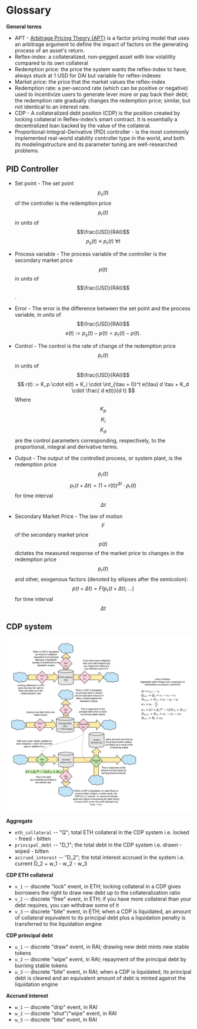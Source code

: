 <!-- #region -->
# Glossary

**General terms**
* APT - [Arbitrage Pricing Theory (APT)](https://www.investopedia.com/terms/a/apt.asp) is a factor pricing model that uses an arbitrage argument to define the impact of factors on the generating process of an asset's return.
* Reflex-index: a collateralized, non-pegged asset with low volatility compared to its own collateral
* Redemption price: the price the system wants the reflex-index to have; always stuck at 1 USD for DAI but variable for reflex-indexes
* Market price: the price that the market values the reflex-index
* Redemption rate: a per-second rate (which can be positive or negative) used to incentivize users to generate lever more or pay back their debt; the redemption rate gradually changes the redemption price; similar, but not identical to an interest rate.
* CDP - A collateralized debt position (CDP) is the position created by locking collateral in Reflex-index’s smart contract. It is essentially a  decentralized loan backed by the value of the collateral.
* Proportional-Integral-Derivative (PID) controller - is the most commonly implemented real-world stability controller type in the world, and both its modelingstructure and its parameter tuning are well-researched problems.



## PID Controller
* Set point -   The set point $$p_s(t)$$ of the controller is the redemption price $$p_r(t)$$ in units of $$\frac{USD}{RAI}$$
$$
p_s(t) \equiv p_r(t) \: \forall t
$$
* Process variable -   The process variable of the controller is the secondary market price $$p(t)$$ in units of $$\frac{USD}{RAI}$$.
* Error -   The error is the difference between the set point and the process variable, in units of $$\frac{USD}{RAI}$$
  $$
    e(t) := p_s(t) - p(t) = p_r(t) - p(t).
  $$
  
* Control - The control is the rate of change of the redemption price $$p_r(t)$$ in units of $$\frac{USD}{RAI}$$
  $$
    r(t) := K_p \cdot e(t) + K_i \cdot \int_{\tau = 0}^t e(\tau) d \tau + K_d \cdot \frac{ d e(t)}{d t}
  $$
Where $$K_p$$ $$K_i$$ $$K_d$$ are the control parameters corresponding, respectively, to the proportional, integral and derivative terms.
* Output - The output of the controlled process, or system plant, is the redemption price $$p_r(t)$$
  $$
    p_r(t+\Delta t) = (1 + r(t))^{\Delta t} \cdot p_r(t)
  $$
for time interval $$\Delta t$$
* Secondary Market Price - The law of motion $$F$$ of the secondary market price $$p(t)$$ dictates the measured response of the market price to changes in the redemption price $$p_r(t)$$ and other, exogenous factors (denoted by ellipses after the semicolon):
  $$
    p(t + \Delta t) = F(p_r(t + \Delta t); \ldots)
  $$
for time interval $$\Delta t$$

## CDP system

![Debt dynamics stock and flow](diagrams/debt_dynamics.png)

**Aggregate**
* `eth_collateral` -- "Q"; total ETH collateral in the CDP system i.e. locked - freed - bitten
* `principal_debt` -- "D_1"; the total debt in the CDP system i.e. drawn - wiped - bitten
* `accrued_interest` -- "D_2"; the total interest accrued in the system i.e. current D_2 + w_1 - w_2 - w_3

**CDP ETH collateral**
* `v_1` -- discrete "lock" event, in ETH; locking collateral in a CDP gives borrowers the right to draw new debt up to the collateralization ratio
* `v_2` -- discrete "free" event, in ETH; if you have more collateral than your debt requires, you can withdraw some of it
* `v_3` -- discrete "bite" event, in ETH; when a CDP is liquidated, an amount of collateral equivalent to its principal debt plus a liquidation penalty is transferred to the liquidation engine

**CDP principal debt**
* `u_1` -- discrete "draw" event, in RAI; drawing new debt mints new stable tokens
* `u_2` -- discrete "wipe" event, in RAI; repayment of the principal debt by burning stable tokens
* `u_3` -- discrete "bite" event, in RAI; when a CDP is liquidated, its principal debt is cleared and an equivalent amount of debt is minted against the liquidation engine

**Accrued interest**
* `w_1` -- discrete "drip" event, in RAI
* `w_2` -- discrete "shut"/"wipe" event, in RAI
* `w_3` -- discrete "bite" event, in RAI


